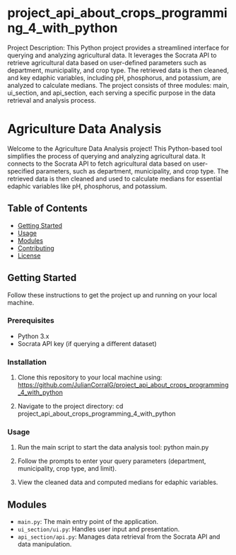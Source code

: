 # project_api_about_crops_programming_4_with_python
Project Description:
This Python project provides a streamlined interface for querying and analyzing agricultural data. It leverages the Socrata API to retrieve agricultural data based on user-defined parameters such as department, municipality, and crop type. The retrieved data is then cleaned, and key edaphic variables, including pH, phosphorus, and potassium, are analyzed to calculate medians. The project consists of three modules: main, ui_section, and api_section, each serving a specific purpose in the data retrieval and analysis process.

# Agriculture Data Analysis

Welcome to the Agriculture Data Analysis project! This Python-based tool simplifies the process of querying and analyzing agricultural data. It connects to the Socrata API to fetch agricultural data based on user-specified parameters, such as department, municipality, and crop type. The retrieved data is then cleaned and used to calculate medians for essential edaphic variables like pH, phosphorus, and potassium.

## Table of Contents
- [Getting Started](#getting-started)
- [Usage](#usage)
- [Modules](#modules)
- [Contributing](#contributing)
- [License](#license)

## Getting Started

Follow these instructions to get the project up and running on your local machine.

### Prerequisites

- Python 3.x
- Socrata API key (if querying a different dataset)

### Installation

1. Clone this repository to your local machine using:
https://github.com/JulianCorralG/project_api_about_crops_programming_4_with_python

2. Navigate to the project directory:
cd project_api_about_crops_programming_4_with_python


### Usage

1. Run the main script to start the data analysis tool:
python main.py


2. Follow the prompts to enter your query parameters (department, municipality, crop type, and limit).

3. View the cleaned data and computed medians for edaphic variables.

## Modules

- `main.py`: The main entry point of the application.
- `ui_section/ui.py`: Handles user input and presentation.
- `api_section/api.py`: Manages data retrieval from the Socrata API and data manipulation.


   
